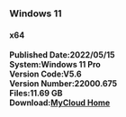 ### Windows 11
#### x64   
**Published Date:2022/05/15   
System:Windows 11 Pro   
Version Code:V5.6   
Version Number:22000.675   
Files:11.69 GB   
Download:[MyCloud Home](https://home.mycloud.com/action/share/0cf3f547-c882-4281-9efb-2a9e53284e63)**
